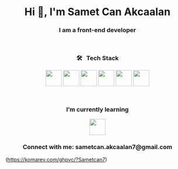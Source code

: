 <h1 align="center">Hi 👋, I'm Samet Can Akcaalan</h1>
<h3 align="center">I am a front-end developer</h3>
<br>

<h3 align="center"> 🛠 &nbsp; Tech Stack</h3>

<p align="center">
<img width ='44px' align='center' src ='https://raw.githubusercontent.com/rahulbanerjee26/githubAboutMeGenerator/main/icons/html.svg'>                                  
<img width ='44px' align='center' src ='https://raw.githubusercontent.com/rahulbanerjee26/githubAboutMeGenerator/main/icons/javascript.svg'>
<img width ='44px' align='center' src ='https://raw.githubusercontent.com/rahulbanerjee26/githubAboutMeGenerator/main/icons/css.svg'>
<img width ='44px' align='center' src ='https://raw.githubusercontent.com/rahulbanerjee26/githubAboutMeGenerator/main/icons/sass.svg'>
<img width ='44px' align='center' src ='https://raw.githubusercontent.com/rahulbanerjee26/githubAboutMeGenerator/main/icons/git.svg'>
<img width ='44px' align='center' src ='https://raw.githubusercontent.com/rahulbanerjee26/githubAboutMeGenerator/main/icons/github.svg'>
</p>
<br>

<h3 align="center">I’m currently learning </h3>
<p align="center">
<img width ='44px' align='center' src ='https://raw.githubusercontent.com/rahulbanerjee26/githubAboutMeGenerator/main/icons/reactjs.svg'>
</p>

<h3 align="center">Connect with me: sametcan.akcaalan7@gmail.com </h3>


(https://komarev.com/ghpvc/?Sametcan7)
